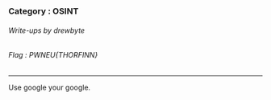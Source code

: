 ### Category : OSINT
###### Write-ups by drewbyte
###### Flag : PWNEU{THORFINN}
---

Use google your google.


<br>
<img src="https://github.com/drew-byte/pwneu-writeups/blob/main/00x8%20saved%20images/Pasted%20image%2020240318150937.png" alt="">
 <br>
 
 

